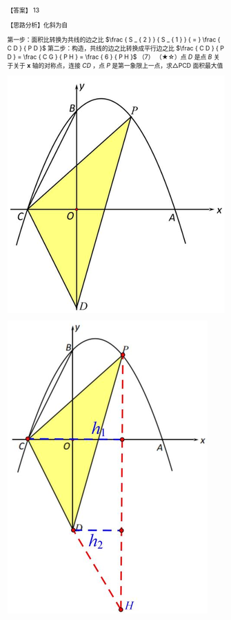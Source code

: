 【答案】 13

【思路分析】化斜为自

第一步：面积比转换为共线的边之比 $\frac { S _ { 2 } } { S _ { 1 } } { = } \frac { C D } { P D }$ 第二步：构造，共线的边之比转换成平行边之比 $\frac { C D } { P D } = \frac { C G } { P H } = \frac { 6 } { P H }$ （7） （★☆）点 $D$ 是点 $B$ 关于关于 $\boldsymbol { x }$ 轴的对称点，连接 $C D$ ，点 $P$ 是第一象限上一点，求△PCD 面积最大值

![](<../../qs_image_DB/专题2-7_二次函数中的最值问题（解析版）/fb640e47781722eed3a377afcf783c974c44b7aeb6d4ac5f9b3ac06b5e5f6fed.jpg>)

![](<../../qs_image_DB/专题2-7_二次函数中的最值问题（解析版）/19793def8b5c7ec07c4b58d1339f4ae86d5a263abaad6d68ac40f3a451a4bced.jpg>)
